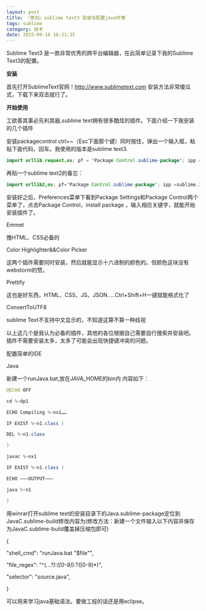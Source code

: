 ```yaml
---
layout: post
title: 『原创』sublime text3 安装与配置java环境
tags: sublime
category: 技术
date: 2015-09-16 16:21:35
---
```


Sublime Text3 是一款非常优秀的跨平台编辑器，在此简单记录下我的Sublime Text3的配置。

**安装**

首先打开SublimeText官网！http://www.sublimetext.com 
安装方法非常傻瓜式，下载下来双击就行了。

**开始使用**

工欲善其事必先利其器,sublime text拥有很多酷炫的插件。下面介绍一下我安装的几个插件

安装packagecontrol
ctrl+~（Esc下面那个键）同时按住，弹出一个输入框，粘贴下面代码，回车。我使用的版本是sublime text3.
 ```java
import urllib.request,os; pf = 'Package Control.sublime-package'; ipp =sublime.installed_packages_path(); urllib.request.install_opener(urllib.request.build_opener( urllib.request.ProxyHandler()) ); open(os.path.join(ipp,pf), 'wb').write(urllib.request.urlopen( 'http://sublime.wbond.net/' + pf.replace(' ','%20')).read())
 ```
再贴一个sublime text2的备忘：

 ```java
import urllib2,os; pf='Package Control.sublime-package'; ipp =sublime.installed_packages_path(); os.makedirs( ipp ) if notos.path.exists(ipp) else None; urllib2.install_opener(urllib2.build_opener( urllib2.ProxyHandler( ))); open( os.path.join(ipp, pf), 'wb' ).write( urllib2.urlopen( 'http://sublime.wbond.net/' +pf.replace( ' ','%20' )).read());print( 'Please restartSublime Text to finish installation')
 ```
安装好之后，Preferences菜单下看到Package Settings和Package Control两个菜单了，点击Package Control，install package ，输入相应关键字，就能开始安装插件了。

Emmet

撸HTML、CSS必备的

Color Highlighter&&Color Picker

这两个插件需要同时安装，然后就能显示十六进制的颜色的。但颜色这块没有webstorm的赞。

Prettify

这也是好东西，HTML、CSS、JS、JSON.....Ctrl+Shift+H一键就能格式化了

ConvertToUTF8

sublime Text不支持中文显示的，不知道这算不算一种歧视

以上这几个是我认为必备的插件，其他的各位根据自己需要自行搜索并安装吧。
插件不需要安装太多，太多了可能会出现快捷键冲突的问题。

配置简单的IDE

Java

新建一个runJava.bat,放在JAVA_HOME的bin内 内容如下：
 ```java
@ECHO OFF 

cd %~dp1 

ECHO Compiling %~nx1……

IF EXIST %~n1.class ( 

DEL %~n1.class 

) 

javac %~nx1 

IF EXIST %~n1.class ( 

ECHO ———OUTPUT———

java %~n1 

)
 ```
用winrar打开sublime text的安装目录下的Java.sublime-package定位到JavaC.sublime-build修改内容为(修改方法：新建一个文件输入以下内容并保存为JavaC.sublime-build覆盖掉压缩包即可)

{

 "shell_cmd": "runJava.bat \"$file\"",

 "file_regex": "^(...*?):([0-9]*):?([0-9]*)",

 "selector": "source.java",

}

可以用来学习java基础语法。要做工程的话还是用eclipse。